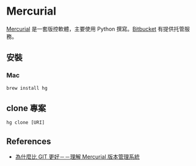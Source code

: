 # Mercurial

[Mercurial](https://www.mercurial-scm.org/) 是一套版控軟體，主要使用 Python 撰寫。[Bitbucket](../bitbucket.md) 有提供托管服務。

## 安裝

### Mac

    brew install hg

## clone 專案

    hg clone [URI]

## References

* [為什麼比 GIT 更好－－理解 Mercurial 版本管理系統](https://www.openfoundry.org/tw/foss-forum/9266-why-git-better)
